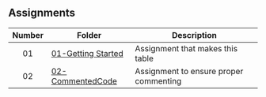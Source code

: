 ## Assignments

| Number | Folder | Description |
| :----: | ------ | ----------- |
| 01     |[ 01-Getting Started ](Assignments/)|Assignment that makes this table|
| 02     |[ 02-CommentedCode ](/Assignments/02-CommentedCode)|Assignment to ensure proper commenting|


